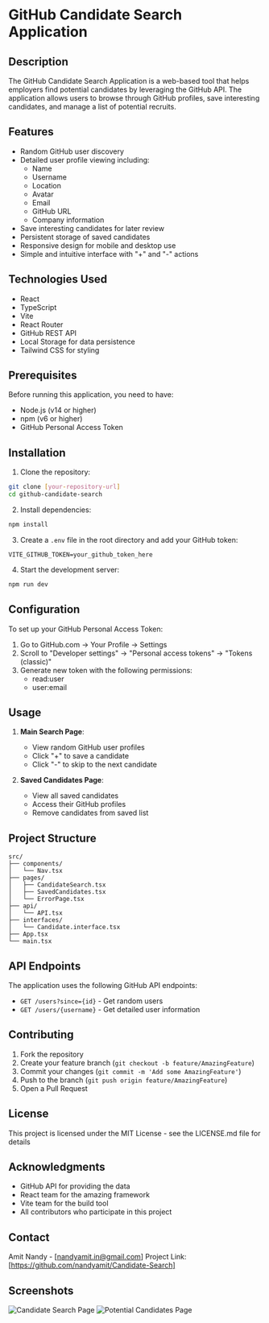 # GitHub Candidate Search Application

## Description
The GitHub Candidate Search Application is a web-based tool that helps employers find potential candidates by leveraging the GitHub API. The application allows users to browse through GitHub profiles, save interesting candidates, and manage a list of potential recruits.

## Features
- Random GitHub user discovery
- Detailed user profile viewing including:
  - Name
  - Username
  - Location
  - Avatar
  - Email
  - GitHub URL
  - Company information
- Save interesting candidates for later review
- Persistent storage of saved candidates
- Responsive design for mobile and desktop use
- Simple and intuitive interface with "+" and "-" actions

## Technologies Used
- React
- TypeScript
- Vite
- React Router
- GitHub REST API
- Local Storage for data persistence
- Tailwind CSS for styling

## Prerequisites
Before running this application, you need to have:
- Node.js (v14 or higher)
- npm (v6 or higher)
- GitHub Personal Access Token

## Installation
1. Clone the repository:
```bash
git clone [your-repository-url]
cd github-candidate-search
```

2. Install dependencies:
```bash
npm install
```

3. Create a `.env` file in the root directory and add your GitHub token:
```plaintext
VITE_GITHUB_TOKEN=your_github_token_here
```

4. Start the development server:
```bash
npm run dev
```

## Configuration
To set up your GitHub Personal Access Token:
1. Go to GitHub.com → Your Profile → Settings
2. Scroll to "Developer settings" → "Personal access tokens" → "Tokens (classic)"
3. Generate new token with the following permissions:
   - read:user
   - user:email

## Usage
1. **Main Search Page**:
   - View random GitHub user profiles
   - Click "+" to save a candidate
   - Click "-" to skip to the next candidate

2. **Saved Candidates Page**:
   - View all saved candidates
   - Access their GitHub profiles
   - Remove candidates from saved list

## Project Structure
```
src/
├── components/
│   └── Nav.tsx
├── pages/
│   ├── CandidateSearch.tsx
│   ├── SavedCandidates.tsx
│   └── ErrorPage.tsx
├── api/
│   └── API.tsx
├── interfaces/
│   └── Candidate.interface.tsx
├── App.tsx
└── main.tsx
```

## API Endpoints
The application uses the following GitHub API endpoints:
- `GET /users?since={id}` - Get random users
- `GET /users/{username}` - Get detailed user information

## Contributing
1. Fork the repository
2. Create your feature branch (`git checkout -b feature/AmazingFeature`)
3. Commit your changes (`git commit -m 'Add some AmazingFeature'`)
4. Push to the branch (`git push origin feature/AmazingFeature`)
5. Open a Pull Request

## License
This project is licensed under the MIT License - see the LICENSE.md file for details

## Acknowledgments
- GitHub API for providing the data
- React team for the amazing framework
- Vite team for the build tool
- All contributors who participate in this project

## Contact
Amit Nandy - [nandyamit.in@gmail.com]
Project Link: [https://github.com/nandyamit/Candidate-Search]

## Screenshots
![Candidate Search Page](image.png)
![Potential Candidates Page](image-1.png)
